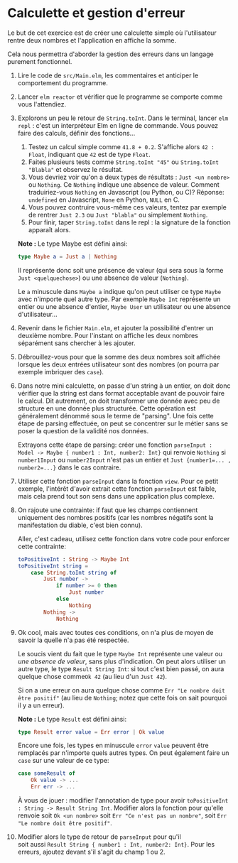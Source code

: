 # Calculette et gestion d'erreur

Le but de cet exercice est de créer une calculette simple où l'utilisateur rentre
deux nombres et l'application en affiche la somme.

Cela nous permettra d'aborder la gestion des erreurs dans un langage purement fonctionnel.

1. Lire le code de `src/Main.elm`, les commentaires et anticiper le comportement du programme.
2. Lancer `elm reactor` et vérifier que le programme se comporte comme vous l'attendiez.
3. Explorons un peu le retour de `String.toInt`. Dans le terminal, lancer `elm repl` : c'est
   un interpréteur Elm en ligne de commande. Vous pouvez faire des calculs, définir des fonctions...

   1. Testez un calcul simple comme `41.8 + 0.2`. S'affiche alors `42 : Float`,
      indiquant que `42` est de type `Float`.
   2. Faites plusieurs tests comme `String.toInt "45"` ou `String.toInt "Blabla"`
      et observez le résultat.
   3. Vous devriez voir qu'on a deux types de résultats : `Just <un nombre>` ou
      `Nothing`. Ce `Nothing` indique une absence de valeur. Comment
      traduiriez-vous `Nothing` en Javascript (ou Python, ou C)?
      Réponse: `undefined` en Javascript, `None` en Python, `NULL` en C.
   4. Vous pouvez contruire vous-même ces valeurs, tentez par exemple de
      rentrer `Just 2.3` ou `Just "blabla"` ou simplement `Nothing`.
   5. Pour finir, taper `String.toInt` dans le repl : la signature de la fonction
      apparaît alors.

   **Note :**
   Le type Maybe est défini ainsi:

   ```elm
   type Maybe a = Just a | Nothing
   ```

   Il représente donc soit une présence de valeur (qui sera sous
   la forme `Just <quelquechose>`) ou une absence de valeur
   (`Nothing`).

   Le `a` minuscule dans `Maybe a` indique qu'on peut utiliser ce type
   `Maybe` avec n'importe quel autre type. Par exemple `Maybe Int`
   représente un entier ou une absence d'entier, `Maybe User`
   un utilisateur ou une absence d'utilisateur...

4. Revenir dans le fichier `Main.elm`, et ajouter la possibilité d'entrer un
   deuxième nombre. Pour l'instant on affiche les deux nombres séparément sans
   chercher à les ajouter.
5. Débrouillez-vous pour que la somme des deux nombres soit affichée lorsque
   les deux entrées utilisateur sont des nombres (on pourra par exemple imbriquer
   des `case`).
6. Dans notre mini calculette, on passe d'un string à un entier, on doit donc
   vérifier que la string est dans format acceptable avant de pouvoir faire le
   calcul. Dit autrement, on doit transformer une donnée avec peu de structure
   en une donnée plus structurée. Cette opération est généralement dénommé
   sous le terme de "parsing". Une fois cette étape de parsing effectuée, on
   peut se concentrer sur le métier sans se poser la question de la validité
   nos données.

   Extrayons cette étape de parsing: créer une fonction
   `parseInput : Model -> Maybe { number1 : Int, number2: Int}`
   qui renvoie `Nothing` si `number1Input` ou `number2Input` n'est pas un entier
   et `Just {number1=... , number2=...}` dans le cas contraire.

7. Utiliser cette fonction `parseInput` dans la fonction `view`.
   Pour ce petit exemple, l'intérêt d'avoir extrait cette fonction `parseInput`
   est faible, mais cela prend tout son sens dans une application plus complexe.
8. On rajoute une contrainte: if faut que les champs contiennent
   uniquement des nombres positifs (car les nombres négatifs sont la
   manifestation du diable, c'est bien connu).

   Aller, c'est cadeau, utilisez cette fonction dans votre code
   pour enforcer cette contrainte:

   ```elm
   toPositiveInt : String -> Maybe Int
   toPositiveInt string =
       case String.toInt string of
           Just number ->
               if number >= 0 then
                   Just number
               else
                   Nothing
           Nothing ->
               Nothing
   ```

9. Ok cool, mais avec toutes ces conditions, on n'a plus de moyen
   de savoir la quelle n'a pas été respectée.

   Le soucis vient du fait que le type `Maybe Int` représente une
   valeur ou _une absence de valeur_, sans plus d'indication.
   On peut alors utiliser un autre type, le type `Result String Int`:
   si tout c'est bien passé, on aura quelque chose comme`Ok 42`
   (au lieu d'un `Just 42`).

   Si on a une erreur on aura quelque chose comme `Err "Le nombre doit être positif"` (au lieu de `Nothing`; notez que cette fois
   on sait pourquoi il y a un erreur).

   **Note :**
   Le type `Result` est défini ainsi:

   ```elm
   type Result error value = Err error | Ok value
   ```

   Encore une fois, les types en minuscule `error` `value` peuvent
   être remplacés par n'importe quels autres types. On peut également
   faire un `case` sur une valeur de ce type:

   ```elm
   case someResult of
       Ok value -> ...
       Err err -> ...
   ```

   À vous de jouer : modifier l'annotation de type pour avoir
   `toPositiveInt : String -> Result String Int`.
   Modifier alors la fonction pour qu'elle renvoie soit `Ok <un nombre>`
   soit `Err "Ce n'est pas un nombre"`, soit `Err "Le nombre doit être positif"`.

10. Modifier alors le type de retour de `parseInput` pour qu'il  
    soit aussi `Result String { number1 : Int, number2: Int}`. Pour
    les erreurs, ajoutez devant s'il s'agit du champ 1 ou 2.

